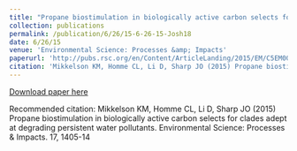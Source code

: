 ```yaml
---
title: "Propane biostimulation in biologically active carbon selects for clades adept at degrading persistent water pollutants"
collection: publications
permalink: /publication/6/26/15-6-26-15-Josh18
date: 6/26/15
venue: 'Environmental Science: Processes &amp; Impacts'
paperurl: 'http://pubs.rsc.org/en/Content/ArticleLanding/2015/EM/C5EM00212E#!divAbstract'
citation: 'Mikkelson KM, Homme CL, Li D, Sharp JO (2015) Propane biostimulation in biologically active carbon selects for clades adept at degrading persistent water pollutants. Environmental Science: Processes &amp; Impacts. 17, 1405-14'
---
```


<a href='http://pubs.rsc.org/en/Content/ArticleLanding/2015/EM/C5EM00212E#!divAbstract'>Download paper here</a>

Recommended citation: Mikkelson KM, Homme CL, Li D, Sharp JO (2015) Propane biostimulation in biologically active carbon selects for clades adept at degrading persistent water pollutants. Environmental Science: Processes & Impacts. 17, 1405-14